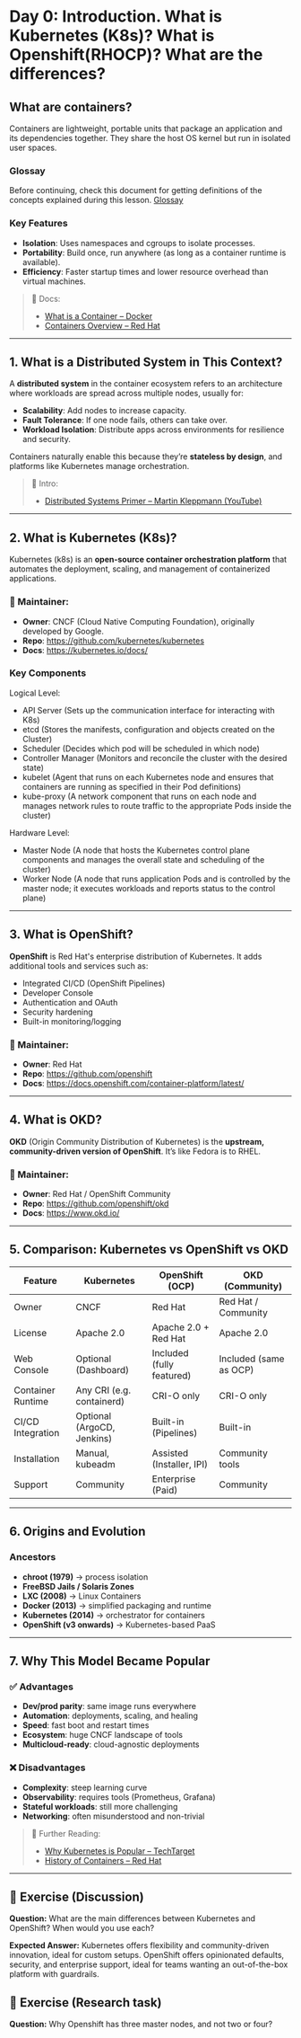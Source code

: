 # Day 0: Introduction. What is Kubernetes (K8s)? What is Openshift(RHOCP)? What are the differences?

## What are containers?

Containers are lightweight, portable units that package an application and its dependencies together. They share the host OS kernel but run in isolated user spaces.

### Glossay

Before continuing, check this document for getting definitions of the concepts
explained during this lesson. [Glossay](./glossary.md)

### Key Features

- **Isolation**: Uses namespaces and cgroups to isolate processes.
- **Portability**: Build once, run anywhere (as long as a container runtime is available).
- **Efficiency**: Faster startup times and lower resource overhead than virtual machines.

> 📘 Docs:
> - [What is a Container – Docker](https://www.docker.com/resources/what-container/)
> - [Containers Overview – Red Hat](https://www.redhat.com/en/topics/containers)

---

## 1. What is a Distributed System in This Context?

A **distributed system** in the container ecosystem refers to an architecture where workloads are spread across multiple nodes, usually for:

- **Scalability**: Add nodes to increase capacity.
- **Fault Tolerance**: If one node fails, others can take over.
- **Workload Isolation**: Distribute apps across environments for resilience and security.

Containers naturally enable this because they’re **stateless by design**, and platforms like Kubernetes manage orchestration.

> 📘 Intro:
> - [Distributed Systems Primer – Martin Kleppmann (YouTube)](https://www.youtube.com/watch?v=1xo-0gCVhTU)

---

## 2. What is Kubernetes (K8s)?

Kubernetes (k8s) is an **open-source container orchestration platform** that automates the deployment, scaling, and management of containerized applications.

### 🔹 Maintainer:
- **Owner**: CNCF (Cloud Native Computing Foundation), originally developed by Google.
- **Repo**: https://github.com/kubernetes/kubernetes
- **Docs**: https://kubernetes.io/docs/

### Key Components

Logical Level:
- API Server (Sets up the communication interface for interacting with K8s)
- etcd (Stores the manifests, configuration and objects created on the Cluster)
- Scheduler (Decides which pod will be scheduled in which node)
- Controller Manager (Monitors and reconcile the cluster with the desired state)
- kubelet (Agent that runs on each Kubernetes node and ensures
that containers are running as specified in their Pod definitions)
- kube-proxy (A network component that runs on each node and manages network rules to route traffic to the appropriate Pods inside the cluster)

Hardware Level:
- Master Node (A node that hosts the Kubernetes control plane components and manages the overall state and scheduling of the cluster)
- Worker Node (A node that runs application Pods and is controlled by the master node; it executes workloads and reports status to the control plane)


---

## 3. What is OpenShift?

**OpenShift** is Red Hat's enterprise distribution of Kubernetes. It adds additional tools and services such as:

- Integrated CI/CD (OpenShift Pipelines)
- Developer Console
- Authentication and OAuth
- Security hardening
- Built-in monitoring/logging

### 🔹 Maintainer:
- **Owner**: Red Hat
- **Repo**: https://github.com/openshift
- **Docs**: https://docs.openshift.com/container-platform/latest/

---

## 4. What is OKD?

**OKD** (Origin Community Distribution of Kubernetes) is the **upstream, community-driven version of OpenShift**. It’s like Fedora is to RHEL.

### 🔹 Maintainer:
- **Owner**: Red Hat / OpenShift Community
- **Repo**: https://github.com/openshift/okd
- **Docs**: https://www.okd.io/

---

## 5. Comparison: Kubernetes vs OpenShift vs OKD

| Feature            | Kubernetes         | OpenShift (OCP)        | OKD (Community)       |
|--------------------|--------------------|------------------------|------------------------|
| Owner              | CNCF               | Red Hat                | Red Hat / Community    |
| License            | Apache 2.0         | Apache 2.0 + Red Hat   | Apache 2.0             |
| Web Console        | Optional (Dashboard) | Included (fully featured) | Included (same as OCP) |
| Container Runtime  | Any CRI (e.g. containerd) | CRI-O only           | CRI-O only             |
| CI/CD Integration  | Optional (ArgoCD, Jenkins) | Built-in (Pipelines) | Built-in              |
| Installation       | Manual, kubeadm    | Assisted (Installer, IPI) | Community tools       |
| Support            | Community          | Enterprise (Paid)      | Community              |

---

## 6. Origins and Evolution

### Ancestors

- **chroot (1979)** → process isolation
- **FreeBSD Jails / Solaris Zones**
- **LXC (2008)** → Linux Containers
- **Docker (2013)** → simplified packaging and runtime
- **Kubernetes (2014)** → orchestrator for containers
- **OpenShift (v3 onwards)** → Kubernetes-based PaaS

---

## 7. Why This Model Became Popular

### ✅ Advantages

- **Dev/prod parity**: same image runs everywhere
- **Automation**: deployments, scaling, and healing
- **Speed**: fast boot and restart times
- **Ecosystem**: huge CNCF landscape of tools
- **Multicloud-ready**: cloud-agnostic deployments

### ❌ Disadvantages

- **Complexity**: steep learning curve
- **Observability**: requires tools (Prometheus, Grafana)
- **Stateful workloads**: still more challenging
- **Networking**: often misunderstood and non-trivial

> 📘 Further Reading:
> - [Why Kubernetes is Popular – TechTarget](https://www.techtarget.com/searchitoperations/tip/Why-Kubernetes-gained-popularity-and-why-it-matters)
> - [History of Containers – Red Hat](https://www.redhat.com/en/topics/containers/what-are-linux-containers)

---

## 🧠 Exercise (Discussion)

**Question:**
What are the main differences between Kubernetes and OpenShift? When would you use each?

**Expected Answer:**
Kubernetes offers flexibility and community-driven innovation, ideal for custom setups. OpenShift offers opinionated defaults, security, and enterprise support, ideal for teams wanting an out-of-the-box platform with guardrails.

## 🧠 Exercise (Research task)
**Question:**
Why Openshift has three master nodes, and not two or four?
